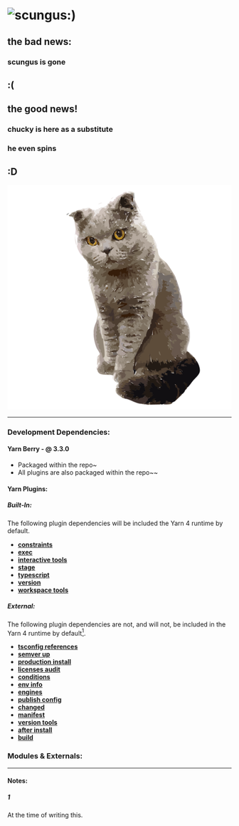 <!-- markdownlint-disable MD033 -->

# ![scungus&colon;&rpar;](https://raw.githubusercontent.com/voidei/scungusclicker-archive/main/src/img/scungus.gif)

## the bad news&colon;

### scungus is gone

## &colon;&lpar;

## the good news&excl;

### chucky is here as a substitute

### he even **spins**

## &colon;D

![chucky](public/Chucky-2400.png)

---

### Development Dependencies&colon;

#### Yarn Berry &dash; &commat; 3&period;3&period;0

- Packaged within the repo~
- All plugins are also packaged within the repo~~

#### Yarn Plugins&colon;

##### Built&dash;In&colon;

The following plugin dependencies will be included the Yarn 4 runtime by default.

- **[constraints](https://github.com/yarnpkg/berry/tree/master/packages/plugin-constraints)**
- **[exec](https://github.com/yarnpkg/berry/tree/master/packages/plugin-exec)**
- **[interactive tools](https://github.com/yarnpkg/berry/tree/master/packages/plugin-interactive-tools)**
- **[stage](https://github.com/yarnpkg/berry/tree/master/packages/plugin-stage)**
- **[typescript](https://github.com/yarnpkg/berry/tree/master/packages/plugin-typescript)**
- **[version](https://github.com/yarnpkg/berry/tree/master/packages/plugin-version)**
- **[workspace tools](https://github.com/yarnpkg/berry/tree/master/packages/plugin-workspace-tools)**

##### External&colon;

The following plugin dependencies are not, and will not,
be included in the Yarn 4 runtime by default[<sup>1</sup>](#1).

- **[tsconfig references](https://github.com/Dcard/yarn-plugins/tree/master/packages/tsconfig-references)**
- **[semver up](https://github.com/tophat/yarn-plugin-semver-up)**
- **[production install](https://gitlab.com/Larry1123/yarn-contrib/-/blob/master/packages/plugin-production-install/README.md)**
- **[licenses audit](https://github.com/tophat/yarn-plugin-licenses)**
- **[conditions](https://github.com/nicolo-ribaudo/yarn-plugin-conditions)**
- **[env info](https://github.com/TheKnarf/yarn-plugin-envinfo)**
- **[engines](https://github.com/devoto13/yarn-plugin-engines)**
- **[publish config](https://github.com/alizeait/yarn-plugin-publishconfig)**
- **[changed](https://github.com/Dcard/yarn-plugins/tree/master/packages/changed)**
- **[manifest](https://github.com/indooorsman/yarn-plugins/blob/main/packages/yarn-plugin-manifest/readme.md)**
- **[version tools](https://github.com/indooorsman/yarn-plugins/blob/main/packages/yarn-plugin-version-tools/readme.md)**
- **[after install](https://github.com/mhassan1/yarn-plugin-after-install)**
- **[build](https://yarn.build/)**

### Modules &amp; Externals&colon;

---

#### Notes&colon;

##### 1

At the time of writing this.
